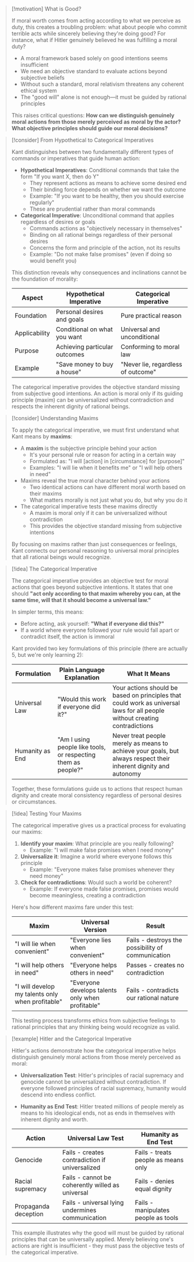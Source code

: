 > [!motivation] What is Good?
> 
> If moral worth comes from acting according to what we perceive as duty, this creates a troubling problem: what about people who commit terrible acts while sincerely believing they're doing good? For instance, what if Hitler genuinely believed he was fulfilling a moral duty?
> 
> - A moral framework based solely on good intentions seems insufficient
> - We need an objective standard to evaluate actions beyond subjective beliefs
> - Without such a standard, moral relativism threatens any coherent ethical system
> - The "good will" alone is not enough—it must be guided by rational principles
> 
> This raises critical questions: **How can we distinguish genuinely moral actions from those merely perceived as moral by the actor? What objective principles should guide our moral decisions?**

> [!consider] From Hypothetical to Categorical Imperatives
> 
> Kant distinguishes between two fundamentally different types of commands or imperatives that guide human action:
> 
> - **Hypothetical Imperatives**: Conditional commands that take the form "If you want X, then do Y"
>     - They represent actions as means to achieve some desired end
>     - Their binding force depends on whether we want the outcome
>     - Example: "If you want to be healthy, then you should exercise regularly"
>     - These are prudential rather than moral commands
> - **Categorical Imperative**: Unconditional command that applies regardless of desires or goals
>     - Commands actions as "objectively necessary in themselves"
>     - Binding on all rational beings regardless of their personal desires
>     - Concerns the form and principle of the action, not its results
>     - Example: "Do not make false promises" (even if doing so would benefit you)
> 
> This distinction reveals why consequences and inclinations cannot be the foundation of morality:
> 
> |Aspect|Hypothetical Imperative|Categorical Imperative|
> |---|---|---|
> |Foundation|Personal desires and goals|Pure practical reason|
> |Applicability|Conditional on what you want|Universal and unconditional|
> |Purpose|Achieving particular outcomes|Conforming to moral law|
> |Example|"Save money to buy a house"|"Never lie, regardless of outcome"|
> 
> The categorical imperative provides the objective standard missing from subjective good intentions. An action is moral only if its guiding principle (maxim) can be universalized without contradiction and respects the inherent dignity of rational beings.

> [!consider] Understanding Maxims
> 
> To apply the categorical imperative, we must first understand what Kant means by **maxims**:
> 
> - A **maxim** is the subjective principle behind your action
>     - It's your personal rule or reason for acting in a certain way
>     - Formulated as: "I will [action] in [circumstance] for [purpose]"
>     - Examples: "I will lie when it benefits me" or "I will help others in need"
> - Maxims reveal the true moral character behind your actions
>     - Two identical actions can have different moral worth based on their maxims
>     - What matters morally is not just what you do, but why you do it
> - The categorical imperative tests these maxims directly
>     - A maxim is moral only if it can be universalized without contradiction
>     - This provides the objective standard missing from subjective intentions
> 
> By focusing on maxims rather than just consequences or feelings, Kant connects our personal reasoning to universal moral principles that all rational beings would recognize.

> [!idea] The Categorical Imperative
> 
> The categorical imperative provides an objective test for moral actions that goes beyond subjective intentions. It states that one should **"act only according to that maxim whereby you can, at the same time, will that it should become a universal law."**
> 
> In simpler terms, this means:
> 
> - Before acting, ask yourself: **"What if everyone did this?"**
> - If a world where everyone followed your rule would fall apart or contradict itself, the action is immoral
> 
> Kant provided two key formulations of this principle (there are actually 5, but we're only learning 2):
> 
> |Formulation|Plain Language Explanation|What It Means|
> |---|---|---|
> |Universal Law|"Would this work if everyone did it?"|Your actions should be based on principles that could work as universal laws for all people without creating contradictions|
> |Humanity as End|"Am I using people like tools, or respecting them as people?"|Never treat people merely as means to achieve your goals, but always respect their inherent dignity and autonomy|
> 
> Together, these formulations guide us to actions that respect human dignity and create moral consistency regardless of personal desires or circumstances.

> [!idea] Testing Your Maxims
> 
> The categorical imperative gives us a practical process for evaluating our maxims:
> 
> 1. **Identify your maxim**: What principle are you really following?
>     - Example: "I will make false promises when I need money"
> 2. **Universalize it**: Imagine a world where everyone follows this principle
>     - Example: "Everyone makes false promises whenever they need money"
> 3. **Check for contradictions**: Would such a world be coherent?
>     - Example: If everyone made false promises, promises would become meaningless, creating a contradiction
> 
> Here's how different maxims fare under this test:
> 
> |Maxim|Universal Version|Result|
> |---|---|---|
> |"I will lie when convenient"|"Everyone lies when convenient"|Fails - destroys the possibility of communication|
> |"I will help others in need"|"Everyone helps others in need"|Passes - creates no contradiction|
> |"I will develop my talents only when profitable"|"Everyone develops talents only when profitable"|Fails - contradicts our rational nature|
> 
> This testing process transforms ethics from subjective feelings to rational principles that any thinking being would recognize as valid.

> [!example] Hitler and the Categorical Imperative
> 
> Hitler's actions demonstrate how the categorical imperative helps distinguish genuinely moral actions from those merely perceived as moral:
> 
> - **Universalization Test**: Hitler's principles of racial supremacy and genocide cannot be universalized without contradiction. If everyone followed principles of racial supremacy, humanity would descend into endless conflict.
>     
> - **Humanity as End Test**: Hitler treated millions of people merely as means to his ideological ends, not as ends in themselves with inherent dignity and worth.
>     
> 
> |Action|Universal Law Test|Humanity as End Test|
> |---|---|---|
> |Genocide|Fails - creates contradiction if universalized|Fails - treats people as means only|
> |Racial supremacy|Fails - cannot be coherently willed as universal|Fails - denies equal dignity|
> |Propaganda deception|Fails - universal lying undermines communication|Fails - manipulates people as tools|
> 
> This example illustrates why the good will must be guided by rational principles that can be universally applied. Merely believing one's actions are right is insufficient - they must pass the objective tests of the categorical imperative.